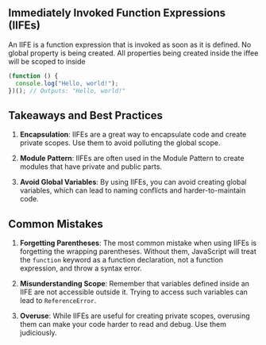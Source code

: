 ## Immediately Invoked Function Expressions (IIFEs)

An IIFE is a function expression that is invoked as soon as it is defined. No global property is being created. All properties being created inside the iffee will be scoped to inside

```js
(function () {
  console.log("Hello, world!");
})(); // Outputs: "Hello, world!"
```

## Takeaways and Best Practices

1. **Encapsulation**: IIFEs are a great way to encapsulate code and create private scopes. Use them to avoid polluting the global scope.

2. **Module Pattern**: IIFEs are often used in the Module Pattern to create modules that have private and public parts.

3. **Avoid Global Variables**: By using IIFEs, you can avoid creating global variables, which can lead to naming conflicts and harder-to-maintain code.

## Common Mistakes

1. **Forgetting Parentheses**: The most common mistake when using IIFEs is forgetting the wrapping parentheses. Without them, JavaScript will treat the `function` keyword as a function declaration, not a function expression, and throw a syntax error.

2. **Misunderstanding Scope**: Remember that variables defined inside an IIFE are not accessible outside it. Trying to access such variables can lead to `ReferenceError`.

3. **Overuse**: While IIFEs are useful for creating private scopes, overusing them can make your code harder to read and debug. Use them judiciously.
